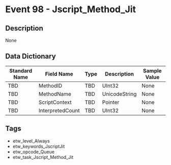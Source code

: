 # Event 98 - Jscript_Method_Jit

## Description
None

## Data Dictionary
|Standard Name|Field Name|Type|Description|Sample Value|
|---|---|---|---|---|
|TBD|MethodID|TBD|UInt32|None|None|
|TBD|MethodName|TBD|UnicodeString|None|None|
|TBD|ScriptContext|TBD|Pointer|None|None|
|TBD|InterpretedCount|TBD|UInt32|None|None|

## Tags
* etw_level_Always
* etw_keywords_JscriptJit
* etw_opcode_Queue
* etw_task_Jscript_Method_Jit